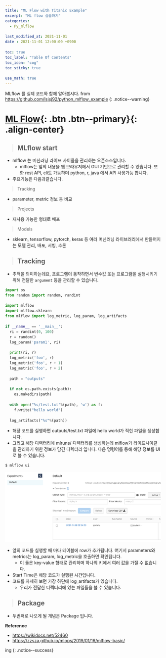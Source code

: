```yaml
---
title: "ML Flow with Titanic Example" 
excerpt: "ML flow 실습하기"
categories:
  - Py_mlflow

last_modified_at: 2021-11-01
date : 2021-11-01 12:00:00 +0900

toc: true
toc_label: "Table Of Contents"
toc_icon: "cog"
toc_sticky: true

use_math: true
---
```


MLflow 를 실제 코드와 함께 알아봅시다. from <https://github.com/lsjsj92/python_mlflow_example>
{: .notice--warning}

# [ML Flow](#link){: .btn .btn--primary}{: .align-center}

> ## MLflow start

- mlflow 는 머신러닝 라이프 사이클을 관리하는 오픈소스입니다.
  - mlflow는 앞의 내용을 웹 브라우저에서 GUI 기반으로 관리할 수 있습니다. 또한 rest API, cli도 가능하며 python, r, java 에서 API 사용가능 합니다.
- 주요기능은 다음과같습니다.

> Tracking

- parameter, metric 정보 등 비교

> Projects

- 재사용 가능한 형태로 배포

> Models

- sklearn, tensorflow, pytorch, keras 등 여러 머신러닝 라이브러리에서 만들어지는 모델 관리, 배포, 서빙, 추론

> ## Tracking

- 추적을 의미하는데요, 프로그램이 동작하면서 변수값 또는 프로그램을 실행시키기 위해 전달한 `argument` 등을 관리할 수 있습니다.

```python
import os
from random import random, randint

import mlflow
import mlflow.sklearn
from mlflow import log_metric, log_param, log_artifacts

if __name__ == '__main__':
  ri = randint(0, 100)
  r = random()
  log_param('param1', ri)
  
  print(ri, r)
  log_metric('foo', r)
  log_metric('foo', r + 1)
  log_metric('foo', r + 2)

  path = "outputs"

  if not os.path.exists(path):
    os.makedirs(path)
  
  with open("%s/test.txt"%(path), 'w') as f:
    f.write("hello world")
  
  log_artifacts("%s"%(path))
```

- 해당 코드를 실행하면 outputs/test.txt 파일에 hello world가 적힌 파일을 생성합니다.
- 그리고 해당 디렉터리에 mlruns/ 디렉터리를 생성하는데 mlflow가 라이프사이클을 관리하기 위한 정보가 담긴 디렉터리 입니다. 다음 명령어를 통해 해당 정보를 UI로 볼 수 있습니다.

```
$ mlflow ui
```

![png](/assets/images/Program/22_1.png)

- 앞의 코드를 실행할 때 마다 테이블에 row가 추가됩니다. 여기서 parameters와 metrics는 log_param, log_metric을 호출하면 확인됩니다. 
  - 이 둘은 key-value 형태로 관리하며 하나의 키에서 여러 값을 가질 수 없습니다.
- Start Time은 해당 코드가 실행된 시간입니다. 
- 코드를 자세히 보면 가장 하단에 log_artifacts가 있습니다.
  - 우리가 전달한 디렉터리에 있는 파일들을 볼 수 있습니다.

> ## Package

- 두번째로 나오게 될 개념은 Package 입니다.

**Reference**

- <https://wikidocs.net/52460>
- <https://zzsza.github.io/mlops/2019/01/16/mlflow-basic/>

ing
{: .notice--success}

